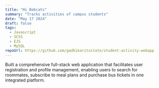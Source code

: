 ```yaml
---
title: "Hi Bobcats"
summary: "Tracks activities of campus students"
date: "May 17 2024"
draft: false
tags:
  - Javascript
  - SCSS
  - EJS
  - MySQL
repoUrl: https://github.com/gadhikaritxstate/student-activity-webapp
---
```


Built a comprehensive full-stack web application that facilitates user registration and profile management, enabling users to search for roommates, subscribe to meal plans and purchase bus tickets in one integrated platform.
